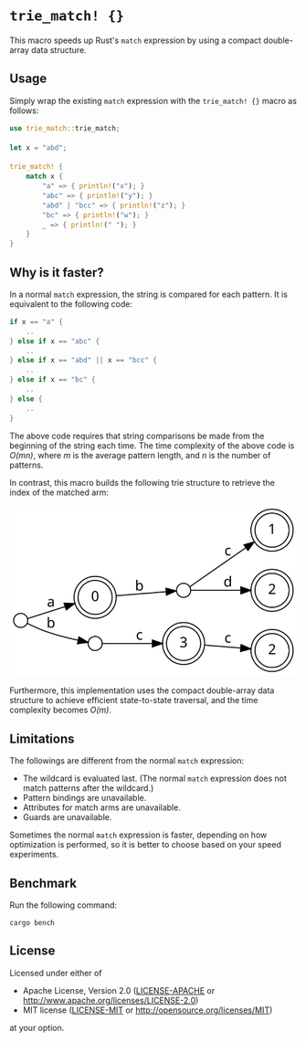 # `trie_match! {}`

This macro speeds up Rust's `match` expression by using a compact double-array
data structure.

## Usage

Simply wrap the existing `match` expression with the `trie_match! {}` macro as
follows:

```rust
use trie_match::trie_match;

let x = "abd";

trie_match! {
    match x {
        "a" => { println!("x"); }
        "abc" => { println!("y"); }
        "abd" | "bcc" => { println!("z"); }
        "bc" => { println!("w"); }
        _ => { println!(" "); }
    }
}
```

## Why is it faster?

In a normal `match` expression, the string is compared for each pattern. It is
equivalent to the following code:

```rust
if x == "a" {
    ..
} else if x == "abc" {
    ..
} else if x == "abd" || x == "bcc" {
    ..
} else if x == "bc" {
    ..
} else {
    ..
}
```

The above code requires that string comparisons be made from the beginning of
the string each time. The time complexity of the above code is *O(mn)*, where
*m* is the average pattern length, and *n* is the number of patterns.

In contrast, this macro builds the following trie structure to retrieve the
index of the matched arm:

![Trie](figures/graph.svg)

Furthermore, this implementation uses the compact double-array data structure
to achieve efficient state-to-state traversal, and the time complexity becomes
*O(m)*.

## Limitations

The followings are different from the normal `match` expression:

* The wildcard is evaluated last. (The normal `match` expression does not
  match patterns after the wildcard.)
* Pattern bindings are unavailable.
* Attributes for match arms are unavailable.
* Guards are unavailable.

Sometimes the normal `match` expression is faster, depending on how
optimization is performed, so it is better to choose based on your speed
experiments.

## Benchmark

Run the following command:

```
cargo bench
```

## License

Licensed under either of

 * Apache License, Version 2.0
   ([LICENSE-APACHE](LICENSE-APACHE) or http://www.apache.org/licenses/LICENSE-2.0)
 * MIT license
   ([LICENSE-MIT](LICENSE-MIT) or http://opensource.org/licenses/MIT)

at your option.
